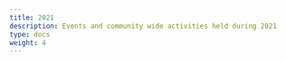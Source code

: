 ```yaml
---
title: 2021
description: Events and community wide activities held during 2021
type: docs
weight: 4
---
```

